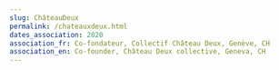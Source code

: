 ```yaml
---
slug: ChâteauDeux
permalink: /chateauxdeux.html
dates_association: 2020
association_fr: Co-fondateur, Collectif Château Deux, Genève, CH
association_en: Co-founder, Château Deux collective, Geneva, CH
---
```

